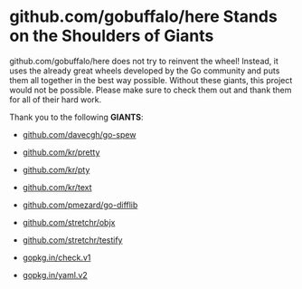# github.com/gobuffalo/here Stands on the Shoulders of Giants

github.com/gobuffalo/here does not try to reinvent the wheel! Instead, it uses the already great wheels developed by the Go community and puts them all together in the best way possible. Without these giants, this project would not be possible. Please make sure to check them out and thank them for all of their hard work.

Thank you to the following **GIANTS**:


* [github.com/davecgh/go-spew](https://godoc.org/github.com/davecgh/go-spew)

* [github.com/kr/pretty](https://godoc.org/github.com/kr/pretty)

* [github.com/kr/pty](https://godoc.org/github.com/kr/pty)

* [github.com/kr/text](https://godoc.org/github.com/kr/text)

* [github.com/pmezard/go-difflib](https://godoc.org/github.com/pmezard/go-difflib)

* [github.com/stretchr/objx](https://godoc.org/github.com/stretchr/objx)

* [github.com/stretchr/testify](https://godoc.org/github.com/stretchr/testify)

* [gopkg.in/check.v1](https://godoc.org/gopkg.in/check.v1)

* [gopkg.in/yaml.v2](https://godoc.org/gopkg.in/yaml.v2)
